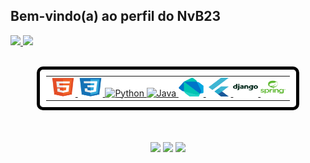 ## Bem-vindo(a) ao perfil do NvB23

 <div>
   <a href="https://github.com/NvB23">
   <img height="180em" src="https://github-readme-stats.vercel.app/api?username=NvB23&show_icons=true&theme=tokyonight&include_all_commits=true&count_private=true"/>
   <img height="180em" src="https://github-readme-stats.vercel.app/api/top-langs/?username=NvB23&layout=compact&langs_count=6&theme=tokyonight"/>

 </div>
 
 <br>

<div style="display: flex; flex-direction: column; align-items: center;">
 <table align="left-center" style="background-color: white; border: 5px solid black; border-radius: 10px; padding: 10px;">
   <tr>
     <td>
       <img alt="HTML" height="30" width="40" src="https://raw.githubusercontent.com/devicons/devicon/master/icons/html5/html5-original.svg">
       <img alt="CSS" height="30" width="40" src="https://raw.githubusercontent.com/devicons/devicon/master/icons/css3/css3-original.svg">
       <img alt="Python" height="30" width="40" src="https://cdn.jsdelivr.net/gh/devicons/devicon/icons/python/python-original.svg" />
       <img alt="Java" height="30" width="40" src="https://cdn.jsdelivr.net/gh/devicons/devicon/icons/java/java-original.svg" />
       <img alt="Dart" height="30" width="40" src="https://github.com/devicons/devicon/blob/v2.16.0/icons/dart/dart-original.svg" />
       <img alt="Flutter" height="30" width="40" src="https://github.com/devicons/devicon/blob/v2.16.0/icons/flutter/flutter-original.svg" />
       <img alt="Django" height="30" width="40" src="https://github.com/devicons/devicon/blob/v2.16.0/icons/django/django-plain-wordmark.svg" />
       <img alt="Spring Boot" height="30" width="40" src="https://github.com/devicons/devicon/blob/v2.16.0/icons/spring/spring-original-wordmark.svg" />
     </td>
   </tr>
 </table>
 
  
  <br>
  
   
  
 <div style="margin-top: 20px; text-align: center;"> 
   <a href="https://instagram.com/nvb23_11/" target="blank"><img src="https://img.shields.io/badge/-Instagram-%23E4405F?style=for-the-badge&logo=instagram&logoColor=white" target="blank"></a>
   <a href = "mailto:naumvb23@gmailcom"><img src="https://img.shields.io/badge/-Gmail-%23333?style=for-the-badge&logo=gmail&logoColor=white" target="blank"></a>
   <a href="https://www.linkedin.com/in/naumvb/" target="blank"><img src="https://img.shields.io/badge/-LinkedIn-%230077B5?style=for-the-badge&logo=linkedin&logoColor=white" target="blank"></a> 
 </div>
</div>

